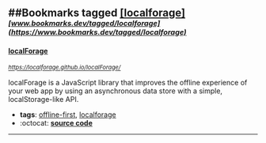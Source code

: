 ##Bookmarks tagged [[localforage]](https://www.bookmarks.dev?q=[localforage])
_<sup><sup>[www.bookmarks.dev/tagged/localforage](https://www.bookmarks.dev/tagged/localforage)</sup></sup>_
---
#### [localForage](https://localforage.github.io/localForage/)
_<sup>https://localforage.github.io/localForage/</sup>_

localForage is a JavaScript library that improves the offline experience of your web app by using an asynchronous data store with a simple, localStorage-like API.
* **tags**: [offline-first](../tagged/offline-first.md), [localforage](../tagged/localforage.md)
* :octocat: **[source code](https://github.com/localForage/localForage)**
---
